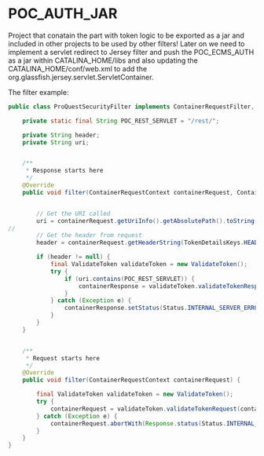# POC_AUTH_JAR

Project that conatain the part with token logic to be exported as a jar and included in other projects to be used by other filters!
Later on we need to implement a servlet redirect to Jersey filter and push the POC_ECMS_AUTH as a jar within CATALINA_HOME/libs and 
also updating the CATALINA_HOME/conf/web.xml to add the org.glassfish.jersey.servlet.ServletContainer.

The filter example:
```java
public class ProQuestSecurityFilter implements ContainerRequestFilter, ContainerResponseFilter {

	private static final String POC_REST_SERVLET = "/rest/";

	private String header;
	private String uri;


	/**
	 * Response starts here
	 */
	@Override
	public void filter(ContainerRequestContext containerRequest, ContainerResponseContext containerResponse) throws IOException {


		// Get the URI called
		uri = containerRequest.getUriInfo().getAbsolutePath().toString();
//
		// Get the header from request
		header = containerRequest.getHeaderString(TokenDetailsKeys.HEADER.toString().toLowerCase());

		if (header != null) {
			final ValidateToken validateToken = new ValidateToken();
			try {
				if (uri.contains(POC_REST_SERVLET)) {
					containerResponse = validateToken.validateTokenResponse(containerResponse, uri, header);
				}
			} catch (Exception e) {
				containerResponse.setStatus(Status.INTERNAL_SERVER_ERROR.getStatusCode());
			}
		}
	}


	/**
	 * Request starts here
	 */
	@Override
	public void filter(ContainerRequestContext containerRequest) {

		final ValidateToken validateToken = new ValidateToken();
		try {
			containerRequest = validateToken.validateTokenRequest(containerRequest);
		} catch (Exception e) {
			containerRequest.abortWith(Response.status(Status.INTERNAL_SERVER_ERROR).entity(e.getLocalizedMessage()).build());
		}
	}
}
```
